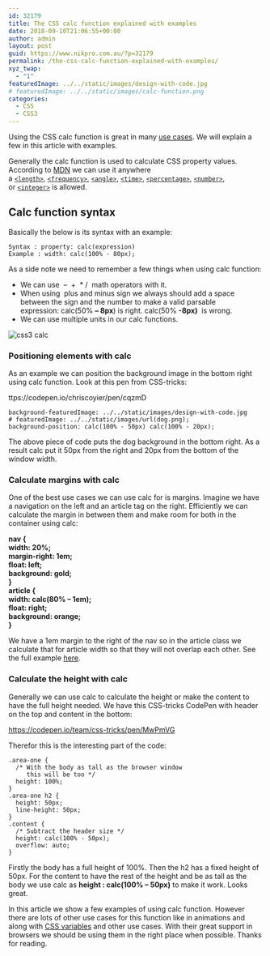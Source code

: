 ```yaml
---
id: 32179
title: The CSS calc function explained with examples
date: 2018-09-10T21:06:55+00:00
author: admin
layout: post
guid: https://www.nikpro.com.au/?p=32179
permalink: /the-css-calc-function-explained-with-examples/
xyz_twap:
  - "1"
featuredImage: ../../static/images/design-with-code.jpg
# featuredImage: ../../static/images/calc-function.png
categories:
  - CSS
  - CSS3
---
```


Using the CSS calc function is great in many [use cases](https://www.nikpro.com.au/css-custom-properties-or-variables-with-more-examples/). We will explain a few in this article with examples.

Generally the calc function is used to calculate CSS property values.  According to <a href="https://developer.mozilla.org/en-US/docs/Web/CSS/calc" target="_blank" rel="noopener noreferrer">MDN</a> we can use it anywhere a [`<length>`](https://developer.mozilla.org/en-US/docs/Web/CSS/length), [`<frequency>`](https://developer.mozilla.org/en-US/docs/Web/CSS/frequency), [`<angle>`](https://developer.mozilla.org/en-US/docs/Web/CSS/angle), [`<time>`](https://developer.mozilla.org/en-US/docs/Web/CSS/time), [`<percentage>`](https://developer.mozilla.org/en-US/docs/Web/CSS/percentage), [`<number>`](https://developer.mozilla.org/en-US/docs/Web/CSS/number), or [`<integer>`](https://developer.mozilla.org/en-US/docs/Web/CSS/integer) is allowed.

## Calc function syntax

Basically the below is its syntax with an example:

```
Syntax : property: calc(expression)
Example : width: calc(100% - 80px);
```

As a side note we need to remember a few things when using calc function:

- We can use  &#8211;  +  \* /  math operators with it.
- When using  plus and minus sign we always should add a space between the sign and the number to make a valid parsable expression: calc(50% **&#8211; 8px**) is right. calc(50% **-8px)**  is wrong.
- We can use multiple units in our calc functions.<figure class="wp-block-image">

<img src="https://www.nikpro.com.aucss3-calc.jpg" alt="css3 calc" class="wp-image-32182" srcset="https://testgatsby.localcss3-calc.jpg 1280w, https://testgatsby.localcss3-calc-300x169.jpg 300w, https://testgatsby.localcss3-calc-768x432.jpg 768w, https://testgatsby.localcss3-calc-1024x576.jpg 1024w" sizes="(max-width: 1280px) 100vw, 1280px" /> </figure>

### Positioning elements with calc

As an example we can position the background image in the bottom right using calc function. Look at this pen from CSS-tricks:

ttps://codepen.io/chriscoyier/pen/cqzmD

```
background-featuredImage: ../../static/images/design-with-code.jpg
# featuredImage: ../../static/images/url(dog.png);
background-position: calc(100% - 50px) calc(100% - 20px);
```

The above piece of code puts the dog background in the bottom right. As a result calc put it 50px from the right and 20px from the bottom of the window width.

### Calculate margins with calc

One of the best use cases we can use calc for is margins. Imagine we have a navigation on the left and an article tag on the right. Efficiently we can calculate the margin in between them and make room for both in the container using calc:

**nav {**  
**width: 20%;**  
**margin-right: 1em;**  
**float: left;**  
**background: gold;**  
**}**  
**article {**  
**width: calc(80% &#8211; 1em);**  
**float: right;**  
**background: orange;**  
**}**

We have a 1em margin to the right of the nav so in the article class we calculate that for article width so that they will not overlap each other. See the full example <a href="https://www.quackit.com/html/html_editors/scratchpad/?example=/css/functions/css_calc_function_two_column_margin_example" target="_blank" rel="noopener noreferrer">here</a>.

### Calculate the height with calc

Generally we can use calc to calculate the height or make the content to have the full height needed. We have this CSS-tricks CodePen with header on the top and content in the bottom:

https://codepen.io/team/css-tricks/pen/MwPmVG

Therefor this is the interesting part of the code:

```
.area-one {
  /* With the body as tall as the browser window
     this will be too */
  height: 100%;
}
.area-one h2 {
  height: 50px;
  line-height: 50px;
}
.content {
  /* Subtract the header size */
  height: calc(100% - 50px);
  overflow: auto;
}
```

Firstly the body has a full height of 100%. Then the h2 has a fixed height of 50px. For the content to have the rest of the height and be as tall as the body we use calc as **height : calc(100% &#8211; 50px)** to make it work. Looks great.

In this article we show a few examples of using calc function. However there are lots of other use cases for this function like in animations and along with [CSS variables](https://www.nikpro.com.au/css-custom-properties-or-variables-with-more-examples/) and other use cases. With their great support in browsers we should be using them in the right place when possible. Thanks for reading.
